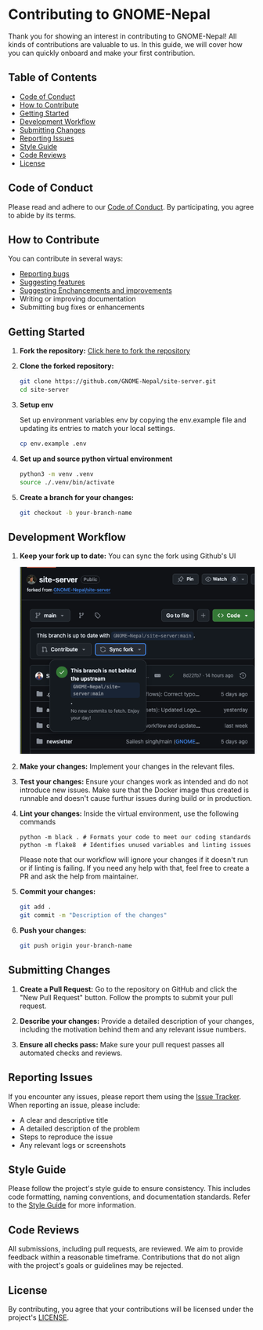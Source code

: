 # Contributing to GNOME-Nepal

Thank you for showing an interest in contributing to GNOME-Nepal! All kinds of contributions are valuable to us. In this guide, we will cover how you can quickly onboard and make your first contribution.

## Table of Contents
- [Code of Conduct](#code-of-conduct)
- [How to Contribute](#how-to-contribute)
- [Getting Started](#getting-started)
- [Development Workflow](#development-workflow)
- [Submitting Changes](#submitting-changes)
- [Reporting Issues](#reporting-issues)
- [Style Guide](#style-guide)
- [Code Reviews](#code-reviews)
- [License](#license)

## Code of Conduct

Please read and adhere to our [Code of Conduct](CODE_OF_CONDUCT.md). By participating, you agree to abide by its terms.

## How to Contribute

You can contribute in several ways:
- [Reporting bugs](https://github.com/GNOME-Nepal/site-server/issues/new?assignees=rex9840%2Cn1rjal%2CSailesh-Singh&labels=bug&projects=&template=BUG-REPORT.yml)
- [Suggesting features](https://github.com/GNOME-Nepal/site-server/issues/new?assignees=rex9840%2Cn1rjal%2CSailesh-Singh&labels=feature%2Cenhancement%2Cquestion&projects=&template=FEATURE-REQUEST.yml)
- [Suggesting Enchancements and improvements](https://github.com/GNOME-Nepal/site-server/issues/new?assignees=rex9840%2Cn1rjal%2CSailesh-Singh&labels=enhancement%2Cquestion&projects=&template=IMPROVEMENTS.yml)
- Writing or improving documentation
- Submitting bug fixes or enhancements

## Getting Started

1. **Fork the repository:**
   [Click here to fork the repository](https://github.com/GNOME-Nepal/site-server/fork)


2. **Clone the forked repository:**
   ```bash
   git clone https://github.com/GNOME-Nepal/site-server.git
   cd site-server
   ```
   
3. **Setup env**

   Set up environment variables env by copying the env.example file and updating its entries to match your local settings.
   ```bash
   cp env.example .env
   ```

4. **Set up and source python virtual environment**
   ```bash
   python3 -m venv .venv
   source ./.venv/bin/activate
   ```

5. **Create a branch for your changes:**
   ```bash
   git checkout -b your-branch-name
   ```

## Development Workflow

1. **Keep your fork up to date:**
  You can sync the fork using Github's UI

    ![Sync the fork using github's UI](assets/sync_the_fork.png)

2. **Make your changes:**
   Implement your changes in the relevant files.

3. **Test your changes:**
    Ensure your changes work as intended and do not introduce new issues. Make sure that the Docker image thus created is runnable and doesn't cause furthur issues during build or in production.

4. **Lint your changes:**
    Inside the virtual environment, use the following commands
    ```
    python -m black . # Formats your code to meet our coding standards
    python -m flake8  # Identifies unused variables and linting issues
    ```

    Please note that our workflow will ignore your changes if it doesn't run or if linting is failing. If you need any help with that, feel free to create a PR and ask the help from maintainer.

5. **Commit your changes:**
   ```bash
   git add .
   git commit -m "Description of the changes"
   ```

6. **Push your changes:**
   ```bash
   git push origin your-branch-name
   ```

## Submitting Changes

1. **Create a Pull Request:**
   Go to the repository on GitHub and click the "New Pull Request" button. Follow the prompts to submit your pull request.

2. **Describe your changes:**
   Provide a detailed description of your changes, including the motivation behind them and any relevant issue numbers.

3. **Ensure all checks pass:**
   Make sure your pull request passes all automated checks and reviews.

## Reporting Issues

If you encounter any issues, please report them using the [Issue Tracker](https://github.com/GNOME-Nepal/site-server/issues). When reporting an issue, please include:
- A clear and descriptive title
- A detailed description of the problem
- Steps to reproduce the issue
- Any relevant logs or screenshots

## Style Guide

Please follow the project's style guide to ensure consistency. This includes code formatting, naming conventions, and documentation standards. Refer to the [Style Guide](STYLE_GUIDE.md) for more information.

## Code Reviews

All submissions, including pull requests, are reviewed. We aim to provide feedback within a reasonable timeframe. Contributions that do not align with the project's goals or guidelines may be rejected.

## License

By contributing, you agree that your contributions will be licensed under the project's [LICENSE](LICENSE).
